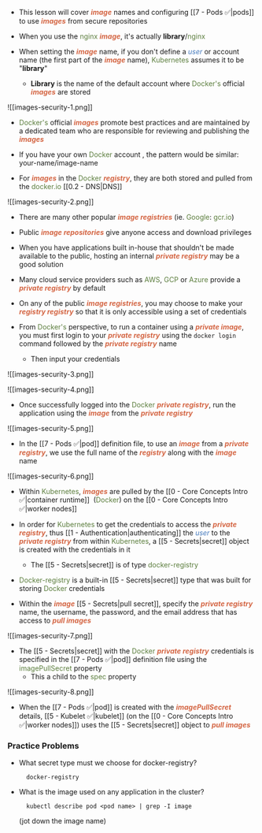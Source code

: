 - This lesson will cover <b><i><span style="color:#d46644">image</span></i></b> names and configuring [[7 - Pods ✅|pods]] to use <b><i><span style="color:#d46644">images</span></i></b> from secure repositories

- When you use the <span style="color:#5c7e3e">nginx</span> <b><i><span style="color:#d46644">image</span></i></b>, it's actually **library**/<span style="color:#5c7e3e">nginx</span>

- When setting the <b><i><span style="color:#d46644">image</span></i></b> name, if you don't define a <i><span style="color:#477bbe">user</span></i> or account name (the first part of the <b><i><span style="color:#d46644">image</span></i></b> name), <span style="color:#5c7e3e">Kubernetes</span> assumes it to be "**library**"
	- **Library** is the name of the default account where <span style="color:#5c7e3e">Docker's</span> official <b><i><span style="color:#d46644">images</span></i></b> are stored

![[images-security-1.png]]

- <span style="color:#5c7e3e">Docker's</span> official <b><i><span style="color:#d46644">images</span></i></b> promote best practices and are maintained by a dedicated team who are responsible for reviewing and publishing the <b><i><span style="color:#d46644">images</span></i></b>

- If you have your own <span style="color:#5c7e3e">Docker</span> account , the pattern would be similar: your-name/image-name

- For <b><i><span style="color:#d46644">images</span></i></b> in the <span style="color:#5c7e3e">Docker</span> <b><i><span style="color:#d46644">registry</span></i></b>, they are both stored and pulled from the <span style="color:#5c7e3e">docker.io</span> [[0.2 - DNS|DNS]]

![[images-security-2.png]]

- There are many other popular <b><i><span style="color:#d46644">image registries</span></i></b> (ie. <span style="color:#5c7e3e">Google</span>: <span style="color:#5c7e3e">gcr.io</span>)

- Public <b><i><span style="color:#d46644">image repositories</span></i></b> give anyone access and download privileges

- When you have applications built in-house that shouldn't be made available to the public, hosting an internal <b><i><span style="color:#d46644">private registry</span></i></b> may be a good solution

- Many cloud service providers such as <span style="color:#5c7e3e">AWS</span>, <span style="color:#5c7e3e">GCP</span> or <span style="color:#5c7e3e">Azure</span> provide a <b><i><span style="color:#d46644">private registry</span></i></b> by default

- On any of the public <b><i><span style="color:#d46644">image registries</span></i></b>, you may choose to make your <b><i><span style="color:#d46644">registry registry</span></i></b> so that it is only accessible using a set of credentials

- From <span style="color:#5c7e3e">Docker's</span> perspective, to run a container using a <b><i><span style="color:#d46644">private image</span></i></b>, you must first login to your <b><i><span style="color:#d46644">private registry</span></i></b> using the `docker login` command followed by the <b><i><span style="color:#d46644">private registry</span></i></b> name
	- Then input your credentials

![[images-security-3.png]]

![[images-security-4.png]]

- Once successfully logged into the <span style="color:#5c7e3e">Docker</span> <b><i><span style="color:#d46644">private registry</span></i></b>, run the application using the <b><i><span style="color:#d46644">image</span></i></b> from the <b><i><span style="color:#d46644">private registry</span></i></b>

![[images-security-5.png]]

- In the [[7 - Pods ✅|pod]] definition file, to use an <b><i><span style="color:#d46644">image</span></i></b> from a <b><i><span style="color:#d46644">private registry</span></i></b>, we use the full name of the <b><i><span style="color:#d46644">registry</span></i></b> along with the <b><i><span style="color:#d46644">image</span></i></b> name

![[images-security-6.png]]

- Within <span style="color:#5c7e3e">Kubernetes</span>, <b><i><span style="color:#d46644">images</span></i></b> are pulled by the [[0 - Core Concepts Intro ✅|container runtime]]  (<span style="color:#5c7e3e">Docker</span>) on the [[0 - Core Concepts Intro ✅|worker nodes]]

- In order for <span style="color:#5c7e3e">Kubernetes</span> to get the credentials to access the <b><i><span style="color:#d46644">private registry</span></i></b>, thus [[1 - Authentication|authenticating]] the <i><span style="color:#477bbe">user</span></i> to the <b><i><span style="color:#d46644">private registry</span></i></b> from within <span style="color:#5c7e3e">Kubernetes</span>, a [[5 - Secrets|secret]] object is created with the credentials in it
	- The [[5 - Secrets|secret]] is of type <span style="color:#5c7e3e">docker-registry</span>

- <span style="color:#5c7e3e">Docker-registry</span> is a built-in [[5 - Secrets|secret]] type that was built for storing <span style="color:#5c7e3e">Docker</span> credentials

- Within the <b><i><span style="color:#d46644">image</span></i></b> [[5 - Secrets|pull secret]], specify the <b><i><span style="color:#d46644">private registry</span></i></b> name, the username, the password, and the email address that has access to <b><i><span style="color:#d46644">pull images</span></i></b>

![[images-security-7.png]]

- The [[5 - Secrets|secret]] with the <span style="color:#5c7e3e">Docker</span> <b><i><span style="color:#d46644">private registry</span></i></b> credentials is specified in the [[7 - Pods ✅|pod]] definition file using the <span style="color:#5c7e3e">imagePullSecret</span> property
	- This a child to the <span style="color:#5c7e3e">spec</span> property

![[images-security-8.png]]

- When the [[7 - Pods ✅|pod]] is created with the <b><i><span style="color:#d46644">imagePullSecret</span></i></b> details, [[5 - Kubelet ✅|kubelet]] (on the [[0 - Core Concepts Intro ✅|worker nodes]]) uses the [[5 - Secrets|secret]] object to <b><i><span style="color:#d46644">pull images</span></i></b>

### Practice Problems

- What secret type must we choose for docker-registry?

		docker-registry

- What is the image used on any application in the cluster?

		kubectl describe pod <pod name> | grep -I image

	(jot down the image name)